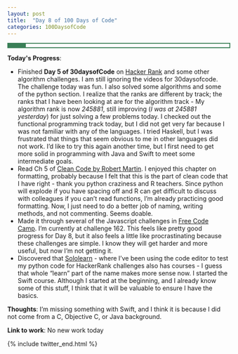 ```yaml
---
layout: post
title:  "Day 8 of 100 Days of Code"
categories: 100DaysofCode
---
```


<div style = "width: 100%; height: 8px; border: 2px; border-style: solid; border-color: #3a7f57;">
  <div style = "width: 8%; height: 8px; background-color: #3a7f57;">
  </div>
</div>

**Today's Progress**:
+ Finished **Day 5 of 30daysofCode** on [Hacker Rank](http://www.hackerrank.com) and some other algorithm challenges. I am still ignoring the videos for 30daysofcode. The challenge today was fun. I also solved some algorithms and some of the python section. I realize that the ranks are different by track; the ranks that I have been looking at are for the algorithm track - My algorithm rank is now *245881*, still improving (*I was at 245881 yesterday*) for just solving a few problems today. I checked out the functional programming track today, but I did not get very far because I was not familiar with any of the languages. I tried Haskell, but I was frustrated that things that seem obvious to me in other languages did not work. I’d like to try this again another time, but I first need to get more solid in programming with Java and Swift to meet some intermediate goals. 
+ Read Ch 5 of [Clean Code by Robert Martin](http://amzn.to/2sOXBuy). I enjoyed this chapter on formatting, probably because I felt that this is the part of clean code that I have right - thank you python craziness and R teachers. Since python will explode if you have spacing off and R can get difficult to discuss with colleagues if you can’t read functions, I’m already practicing good formatting. Now, I just need to do a better job of naming, writing methods, and not commenting. Seems doable. 
+ Made it through several of the Javascript challenges in [Free Code Camp]( https://www.freecodecamp.org). I’m currently at challenge 162.  This feels like pretty good progress for Day 8, but it also feels a little like procrastinating because these challenges are simple. I know they will get harder and more useful, but now I’m not getting it.
+ Discovered that [Sololearn](https://www.sololearn.com) - where I’ve been using the code editor to test my python code for HackerRank challenges also has courses - I guess that whole “learn” part of the name makes more sense now. I started the Swift course. Although I started at the beginning, and I already know some of this stuff, I think that it will be valuable to ensure I have the basics.    

**Thoughts**: I’m missing something with Swift, and I think it is because I did not come from a C, Objective C, or Java background.

**Link to work**: No new work today

{% include twitter_end.html %}
